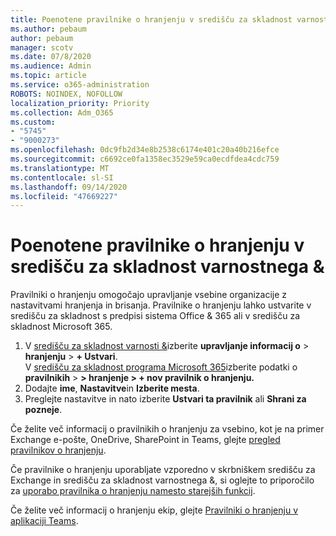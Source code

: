 ```yaml
---
title: Poenotene pravilnike o hranjenju v središču za skladnost varnostnega &
ms.author: pebaum
author: pebaum
manager: scotv
ms.date: 07/8/2020
ms.audience: Admin
ms.topic: article
ms.service: o365-administration
ROBOTS: NOINDEX, NOFOLLOW
localization_priority: Priority
ms.collection: Adm_O365
ms.custom:
- "5745"
- "9000273"
ms.openlocfilehash: 0dc9fb2d34e8b2538c6174e401c20a40b216efce
ms.sourcegitcommit: c6692ce0fa1358ec3529e59ca0ecdfdea4cdc759
ms.translationtype: MT
ms.contentlocale: sl-SI
ms.lasthandoff: 09/14/2020
ms.locfileid: "47669227"
---
```

# <a name="unified-retention-policies-in-the-security--compliance-center"></a>Poenotene pravilnike o hranjenju v središču za skladnost varnostnega &

Pravilniki o hranjenju omogočajo upravljanje vsebine organizacije z nastavitvami hranjenja in brisanja. Pravilnike o hranjenju lahko ustvarite v središču za skladnost s predpisi sistema Office & 365 ali v središču za skladnost Microsoft 365. 

1. V [središču za skladnost varnosti &](https://go.microsoft.com/fwlink/p/?linkid=2077143)izberite **upravljanje informacij o**  >  **hranjenju**  >  **+ Ustvari**. <br/>
    V [središču za skladnost programa Microsoft 365](https://go.microsoft.com/fwlink/p/?linkid=2077149)izberite podatki o **pravilnikih**  >  **> hranjenje > + nov pravilnik o hranjenju.**
2. Dodajte **ime**, **Nastavitve**in **Izberite mesta**.
3. Preglejte nastavitve in nato izberite **Ustvari ta pravilnik** ali **Shrani za pozneje**.  
      
Če želite več informacij o pravilnikih o hranjenju za vsebino, kot je na primer Exchange e-pošte, OneDrive, SharePoint in Teams, glejte [pregled pravilnikov o hranjenju](https://go.microsoft.com/fwlink/?linkid=2127785).  
    
Če pravilnike o hranjenju uporabljate vzporedno v skrbniškem središču za Exchange in središču za skladnost varnostnega &, si oglejte to priporočilo za [uporabo pravilnika o hranjenju namesto starejših funkcij](https://docs.microsoft.com/microsoft-365/compliance/retention-policies?view=o365-worldwide#use-a-retention-policy-instead-of-older-features).  
    
Če želite več informacij o hranjenju ekip, glejte [Pravilniki o hranjenju v aplikaciji Teams](https://docs.microsoft.com/microsoftteams/retention-policies).